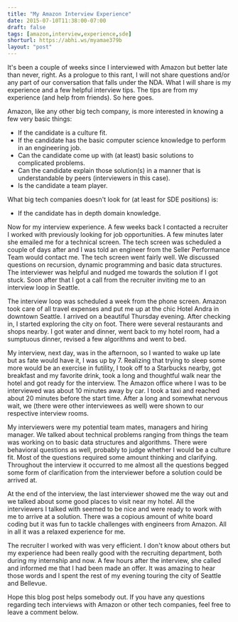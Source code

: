 ```yaml
---
title: "My Amazon Interview Experience"
date: 2015-07-10T11:38:00-07:00
draft: false
tags: [amazon,interview,experience,sde]
shorturl: https://abhi.ws/myamae379b
layout: "post"
---
```

It's been a couple of weeks since I interviewed with Amazon but better late than never, right. As a prologue to this rant, I will not share questions and/or any part of our conversation that falls under the NDA. What I will share is my experience and a few helpful interview tips. The tips are from my experience (and help from friends). So here goes.

Amazon, like any other big tech company, is more interested in knowing a few very basic things:

* If the candidate is a culture fit.
* If the candidate has the basic computer science knowledge to perform in an engineering job.
* Can the candidate come up with (at least) basic solutions to complicated problems.
* Can the candidate explain those solution(s) in a manner that is understandable by peers (interviewers in this case).
* Is the candidate a team player.

What big tech companies doesn't look for (at least for SDE positions) is:

* If the candidate has in depth domain knowledge.

Now for my interview experience. A few weeks back I contacted a recruiter I worked with previously looking for job opportunities. A few minutes later she emailed me for a technical screen. The tech screen was scheduled a couple of days after and I was told an engineer from the Seller Performance Team would contact me. The tech screen went fairly well. We discussed questions on recursion, dynamic programming and basic data structures. The interviewer was helpful and nudged me towards the solution if I got stuck. Soon after that I got a call from the recruiter inviting me to an interview loop in Seattle.

The interview loop was scheduled a week from the phone screen. Amazon took care of all travel expenses and put me up at the chic Hotel Andra in downtown Seattle. I arrived on a beautiful Thursday evening. After checking in, I started exploring the city on foot. There were several restaurants and shops nearby. I got water and dinner, went back to my hotel room, had a sumptuous dinner, revised a few algorithms and went to bed. 

My interview, next day, was in the afternoon, so I wanted to wake up late but as fate would have it, I was up by 7. Realizing that trying to sleep some more would be an exercise in futility, I took off to a Starbucks nearby, got breakfast and my favorite drink, took a long and thoughtful walk near the hotel and got ready for the interview. The Amazon office where I was to be interviewed was about 10 minutes away by car. I took a taxi and reached about 20 minutes before the start time. After a long and somewhat nervous wait, we (there were other interviewees as well) were shown to our respective interview rooms.

My interviewers were my potential team mates, managers and hiring manager. We talked about technical problems ranging from things the team was working on to basic data structures and algorithms. There were behavioral questions as well, probably to judge whether I would be a culture fit. Most of the questions required some amount thinking and clarifying. Throughout the interview it occurred to me almost all the questions begged some form of clarification from the interviewer before a solution could be arrived at.

At the end of the interview, the last interviewer showed me the way out and we talked about some good places to visit near my hotel. All the interviewers I talked with seemed to be nice and were ready to work with me to arrive at a solution. There was a copious amount of white board coding but it was fun to tackle challenges with engineers from Amazon. All in all it was a relaxed experience for me.

The recruiter I worked with was very efficient. I don't know about others but my experience had been really good with the recruiting department, both during my internship and now. A few hours after the interview, she called and informed me that I had been made an offer. It was amazing to hear those words and I spent the rest of my evening touring the city of Seattle and Bellevue.

Hope this blog post helps somebody out. If you have any questions regarding tech interviews with Amazon or other tech companies, feel free to leave a comment below.